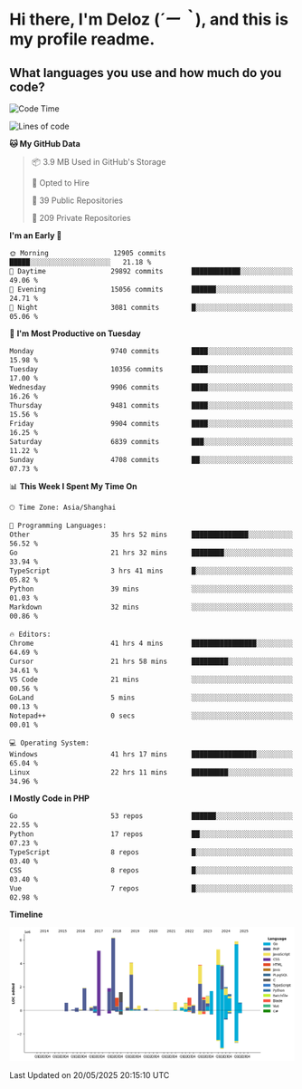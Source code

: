 # **Hi there, I'm Deloz (*´ー｀*), and this is my profile readme.**

## **What languages you use and how much do you code?**

<!--START_SECTION:waka-->
![Code Time](http://img.shields.io/badge/Code%20Time-6%2C422%20hrs%2038%20mins-blue)

![Lines of code](https://img.shields.io/badge/From%20Hello%20World%20I%27ve%20Written-54.4%20million%20lines%20of%20code-blue)

**🐱 My GitHub Data** 

> 📦 3.9 MB Used in GitHub's Storage 
 > 
> 💼 Opted to Hire
 > 
> 📜 39 Public Repositories 
 > 
> 🔑 209 Private Repositories 
 > 
**I'm an Early 🐤** 

```text
🌞 Morning                12905 commits       █████░░░░░░░░░░░░░░░░░░░░   21.18 % 
🌆 Daytime                29892 commits       ████████████░░░░░░░░░░░░░   49.06 % 
🌃 Evening                15056 commits       ██████░░░░░░░░░░░░░░░░░░░   24.71 % 
🌙 Night                  3081 commits        █░░░░░░░░░░░░░░░░░░░░░░░░   05.06 % 
```
📅 **I'm Most Productive on Tuesday** 

```text
Monday                   9740 commits        ████░░░░░░░░░░░░░░░░░░░░░   15.98 % 
Tuesday                  10356 commits       ████░░░░░░░░░░░░░░░░░░░░░   17.00 % 
Wednesday                9906 commits        ████░░░░░░░░░░░░░░░░░░░░░   16.26 % 
Thursday                 9481 commits        ████░░░░░░░░░░░░░░░░░░░░░   15.56 % 
Friday                   9904 commits        ████░░░░░░░░░░░░░░░░░░░░░   16.25 % 
Saturday                 6839 commits        ███░░░░░░░░░░░░░░░░░░░░░░   11.22 % 
Sunday                   4708 commits        ██░░░░░░░░░░░░░░░░░░░░░░░   07.73 % 
```


📊 **This Week I Spent My Time On** 

```text
🕑︎ Time Zone: Asia/Shanghai

💬 Programming Languages: 
Other                    35 hrs 52 mins      ██████████████░░░░░░░░░░░   56.52 % 
Go                       21 hrs 32 mins      ████████░░░░░░░░░░░░░░░░░   33.94 % 
TypeScript               3 hrs 41 mins       █░░░░░░░░░░░░░░░░░░░░░░░░   05.82 % 
Python                   39 mins             ░░░░░░░░░░░░░░░░░░░░░░░░░   01.03 % 
Markdown                 32 mins             ░░░░░░░░░░░░░░░░░░░░░░░░░   00.86 % 

🔥 Editors: 
Chrome                   41 hrs 4 mins       ████████████████░░░░░░░░░   64.69 % 
Cursor                   21 hrs 58 mins      █████████░░░░░░░░░░░░░░░░   34.61 % 
VS Code                  21 mins             ░░░░░░░░░░░░░░░░░░░░░░░░░   00.56 % 
GoLand                   5 mins              ░░░░░░░░░░░░░░░░░░░░░░░░░   00.13 % 
Notepad++                0 secs              ░░░░░░░░░░░░░░░░░░░░░░░░░   00.01 % 

💻 Operating System: 
Windows                  41 hrs 17 mins      ████████████████░░░░░░░░░   65.04 % 
Linux                    22 hrs 11 mins      █████████░░░░░░░░░░░░░░░░   34.96 % 
```

**I Mostly Code in PHP** 

```text
Go                       53 repos            ██████░░░░░░░░░░░░░░░░░░░   22.55 % 
Python                   17 repos            ██░░░░░░░░░░░░░░░░░░░░░░░   07.23 % 
TypeScript               8 repos             █░░░░░░░░░░░░░░░░░░░░░░░░   03.40 % 
CSS                      8 repos             █░░░░░░░░░░░░░░░░░░░░░░░░   03.40 % 
Vue                      7 repos             █░░░░░░░░░░░░░░░░░░░░░░░░   02.98 % 
```



**Timeline**

![Lines of Code chart](https://raw.githubusercontent.com/deloz/deloz/main/assets/bar_graph.png)


 Last Updated on 20/05/2025 20:15:10 UTC
<!--END_SECTION:waka-->
